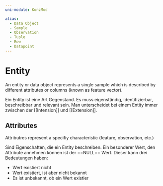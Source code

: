 ```yaml
---
uni-module: KonzMod

alias:
  - Data Object
  - Sample
  - Observation
  - Tuple
  - Row
  - Datapoint
---
```


# Entity

An entity or data object represents a single sample which is described by different attributes or columns (known as feature vector).

Ein Entity ist eine Art Gegenstand. Es muss eigenständig, identifizierbar, beschreibbar und relevant sein.
Man unterscheidet bei einem Entity immer zwischen der [[Intension]] und [[Extension]].

## Attributes

Attributres represent a specifiy characteristic (feature, observation, etc.)

Sind Eigenschaften, die ein Entity beschreiben.
Ein besonderer Wert, den Attribute annehmen können ist der ==NULL== Wert. Dieser kann drei Bedeutungen haben:

- Wert existiert nicht
- Wert existiert, ist aber nicht bekannt
- Es ist unbekannt, ob ein Wert existier
